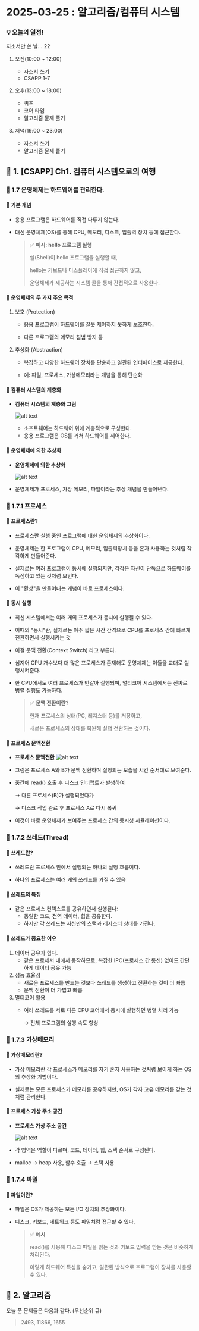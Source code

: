 # 2025-03-25 : 알고리즘/컴퓨터 시스템

### 💡 오늘의 일정!

자소서만 쓴 날....22

1. 오전(10:00 ~ 12:00)
   
   - 자소서 쓰기
   - CSAPP 1-7

2. 오후(13:00 ~ 18:00)

   - 퀴즈  
   - 코어 타임
   - 알고리즘 문제 풀기
   
3. 저녁(19:00 ~ 23:00) 

   - 자소서 쓰기
   - 알고리즘 문제 풀기
  
## 💙 1. [CSAPP] Ch1. 컴퓨터 시스템으로의 여행
 
### 🔶 1.7 운영체제는 하드웨어를 관리한다.

#### 📌 기본 개념
- 응용 프로그램은 하드웨어를 직접 다루지 않는다.

- 대신 운영체제(OS)를 통해 CPU, 메모리, 디스크, 입출력 장치 등에 접근한다.

  > ✅ **예시: hello 프로그램 실행**
  > 
  > 쉘(Shell)이 hello 프로그램을 실행할 때,
  > 
  > hello는 키보드나 디스플레이에 직접 접근하지 않고,
  > 
  > 운영체제가 제공하는 시스템 콜을 통해 간접적으로 사용한다.

#### 📌 운영체제의 두 가지 주요 목적

1. 보호 (Protection)
 
   - 응용 프로그램이 하드웨어를 잘못 제어하지 못하게 보호한다.

   - 다른 프로그램의 메모리 침범 방지 등

2. 추상화 (Abstraction)

   - 복잡하고 다양한 하드웨어 장치를 단순하고 일관된 인터페이스로 제공한다.

   - 예: 파일, 프로세스, 가상메모리라는 개념을 통해 단순화

#### 📌 컴퓨터 시스템의 계층화

- **컴퓨터 시스템의 계층화 그림**
   
   ![alt text](static/image-4.png)

  - 소프트웨어는 하드웨어 위에 계층적으로 구성한다.
  - 응용 프로그램은 OS를 거쳐 하드웨어를 제어한다.

#### 📌 운영체제에 의한 추상화

- **운영체제에 의한 추상화**
  
   ![alt text](static/image-5.png)

- 운영체제가 프로세스, 가상 메모리, 파일이라는 추상 개념을 만들어낸다.

### 🔶 1.7.1 프로세스

#### 📌 프로세스란?

- 프로세스란 실행 중인 프로그램에 대한 운영체제의 추상화이다.

- 운영체제는 한 프로그램이 CPU, 메모리, 입출력장치 등을 혼자 사용하는 것처럼 착각하게 만들어준다.

- 실제로는 여러 프로그램이 동시에 실행되지만, 각각은 자신이 단독으로 하드웨어를 독점하고 있는 것처럼 보인다.

- 이 "환상"을 만들어내는 개념이 바로 프로세스이다.

#### 📌 동시 실행

- 최신 시스템에서는 여러 개의 프로세스가 동시에 실행될 수 있다.
- 이때의 "동시"란, 실제로는 아주 짧은 시간 간격으로 CPU를 프로세스 간에 빠르게 전환하면서 실행시키는 것
- 이걸 문맥 전환(Context Switch) 라고 부른다.
- 심지어 CPU 개수보다 더 많은 프로세스가 존재해도 운영체제는 이들을 교대로 실행시켜준다.
- 한 CPU에서도 여러 프로세스가 번갈아 실행되며, 멀티코어 시스템에서는 진짜로 병렬 실행도 가능하다.


  > ✅ **문맥 전환이란?**
  >
  > 현재 프로세스의 상태(PC, 레지스터 등)를 저장하고,
  >
  > 새로운 프로세스의 상태를 복원해 실행 전환하는 것이다.

#### 📌 프로세스 문맥전환

- **프로세스 문맥전환**
  ![alt text](static/image-7.png)

- 그림은 프로세스 A와 B가 문맥 전환하며 실행되는 모습을 시간 순서대로 보여준다.
- 중간에 read() 호출 후 디스크 인터럽트가 발생하여

  → 다른 프로세스(B)가 실행되었다가
  
  → 디스크 작업 완료 후 프로세스 A로 다시 복귀

- 이것이 바로 운영체제가 보여주는 프로세스 간의 동시성 시뮬레이션이다.
  
### 🔶 1.7.2 쓰레드(Thread)

#### 📌 쓰레드란?

- 쓰레드란 프로세스 안에서 실행되는 하나의 실행 흐름이다.

- 하나의 프로세스는 여러 개의 쓰레드를 가질 수 있음

#### 📌 쓰레드의 특징

- 같은 프로세스 컨텍스트를 공유하면서 실행된다:
  - 동일한 코드, 전역 데이터, 힙을 공유한다.
  - 하지만 각 쓰레드는 자신만의 스택과 레지스터 상태를 가진다.

#### 📌 쓰레드가 중요한 이유

1. 데이터 공유가 쉽다.
   - 같은 프로세서 내에서 동작하므로, 복잡한 IPC(프로세스 간 통신) 없이도 간단하게 데이터 공유 가능
2. 성능 효율성
   - 새로운 프로세스를 만드는 것보다 쓰레드를 생성하고 전환하는 것이 더 빠름
   - 문맥 전환이 더 가볍고 빠름
3. 멀티코어 활용
   - 여러 쓰레드를 서로 다른 CPU 코어에서 동시에 실행하면 병렬 처리 가능
    
     → 전체 프로그램의 실행 속도 향상
  
### 🔶 1.7.3 가상메모리

#### 📌 가상메모리란?

- 가상 메모리란 각 프로세스가 메모리를 자기 혼자 사용하는 것처럼 보이게 하는 OS의 추상화 기법이다.

- 실제로는 모든 프로세스가 메모리를 공유하지만, OS가 각자 고유 메모리를 갖는 것처럼 관리한다.

#### 📌 프로세스 가상 주소 공간
- **프로세스 가상 주소 공간**
  
  ![alt text](static/image-6.png)

- 각 영역은 역할이 다르며, 코드, 데이터, 힙, 스택 순서로 구성된다.

- malloc → heap 사용, 함수 호출 → 스택 사용

### 🔶 1.7.4 파일

#### 📌 파일이란?

- 파일은 OS가 제공하는 모든 I/O 장치의 추상화이다.
- 디스크, 키보드, 네트워크 등도 파일처럼 접근할 수 있다.

  > ✅ **예시**
  >
  > read()를 사용해 디스크 파일을 읽는 것과 키보드 입력을 받는 것은 비슷하게 처리된다.
  >
  > 이렇게 하드웨어 특성을 숨기고, 일관된 방식으로 프로그램이 장치를 사용할 수 있다.

## 💙 2. 알고리즘

오늘 푼 문제들은 다음과 같다. (우선순위 큐)

> 2493, 11866, 1655